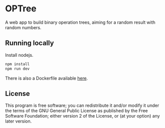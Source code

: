 # OPTree

A web app to build binary operation trees, aiming for a random result with random numbers.

## Running locally

Install nodejs.

```sh
npm install
npm run dev
```

There is also a Dockerfile available [here](./Dockerfile).

## License

This program is free software; you can redistribute it and/or modify it under the terms of the GNU General Public License as published by the Free Software Foundation; either version 2 of the License, or (at your option) any later version.
